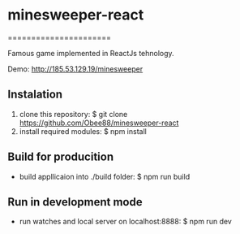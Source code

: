 # minesweeper-react
======================

Famous game implemented in ReactJs tehnology.

Demo: http://185.53.129.19/minesweeper

Instalation
-------------

1. clone this repository: $ git clone https://github.com/Obee88/minesweeper-react
2. install required modules: $ npm install

Build for producition
------------------------
* build appllicaion into ./build folder: $ npm run build 

Run in development mode
-------------------------
* run watches and local server on localhost:8888: $ npm run dev



  

